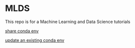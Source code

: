 # MLDS
This repo is for a Machine Learning and Data Science tutorials

[share conda env](https://stackoverflow.com/questions/39280638/how-to-share-conda-environments-across-platforms)

[update an existing conda env](https://stackoverflow.com/questions/42352841/how-to-update-an-existing-conda-environment-with-a-yml-file)